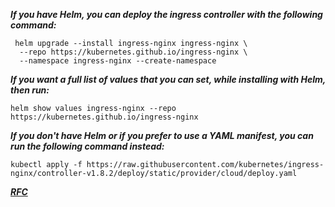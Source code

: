 ***If you have Helm, you can deploy the ingress controller with the following command:***

```shell
 helm upgrade --install ingress-nginx ingress-nginx \
  --repo https://kubernetes.github.io/ingress-nginx \
  --namespace ingress-nginx --create-namespace
```
***If you want a full list of values that you can set, while installing with Helm, then run:***

```shell
helm show values ingress-nginx --repo https://kubernetes.github.io/ingress-nginx
```

***If you don't have Helm or if you prefer to use a YAML manifest, you can run the following command instead:***

```shell
kubectl apply -f https://raw.githubusercontent.com/kubernetes/ingress-nginx/controller-v1.8.2/deploy/static/provider/cloud/deploy.yaml
```

[***RFC***](https://kubernetes.github.io/ingress-nginx/deploy/)

